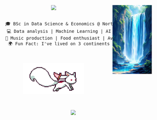 <div align="center">
<img src="https://github.com/shourya0523/shourya0523/blob/7ffb6dc016fc8547f1af93cd100c7d0abb22b0f0/waterfall.jpg" width="25%" align="right" />
<img src="https://readme-typing-svg.demolab.com?font=Inconsolata&weight=500&size=50&duration=4000&pause=300&color=A7A459&center=true&vCenter=true&multiline=true&repeat=false&random=false&width=1500&height=140&lines=%E2%9C%A9+Hi!+Im+Shourya,+an+artist,+programmer,+and+entrepreneur+%E2%9C%A9" width="65%" />
<br><br>
<pre>
    🎓 BSc in Data Science & Economics @ Northeastern University
    💻 Data analysis | Machine Learning | AI
    🎵 Music production | Food enthusiast | Avid traveler
    🌍 Fun Fact: I've lived on 3 continents
</pre>
<br><br>
<img src="https://github.com/shourya0523/shourya0523/blob/1e05a3704d0b78904302610e495657cfcb14bd0d/assets/kyubey.gif" height="100" />
<br><br><br>

[![](https://img.shields.io/badge/linkedin-0a66c2)](http://linkedin.com/in/shouryadav)
</div>
